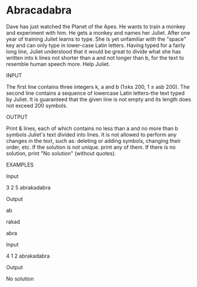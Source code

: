 # Abracadabra
Dave has just watched the Planet of the Apes. He wants to train a monkey and experiment with him. He gets a monkey and names her Juliet. After one year of training Juliet learns to type. She is yet unfamiliar with the "space" key and can only type in lower-case Latin letters. Having typed for a fairly long line, Juliet understood that it would be great to divide what she has written into k lines not shorter than a and not longer than b, for the text to resemble human speech more. Help Juliet.

INPUT

The first line contains three integers k, a and b (1≤ks 200, 1 ≤ asb 200). The second line contains a sequence of lowercase Latin letters-the text typed by Juliet. It is guaranteed that the given line is not empty and its length does not exceed 200 symbols.

OUTPUT

Print & lines, each of which contains no less than a and no more than b symbols Juliet's text divided into lines. It is not allowed to perform any changes in the text, such as: deleting or adding symbols, changing their order, etc. If the solution is not unique. print any of them. If there is no solution, print "No solution" (without quotes).

EXAMPLES

Input

3 2 5 
abrakadabra

Output

ab

rakad

abra

Input

4 1 2 
abrakadabra

Output

No solution
